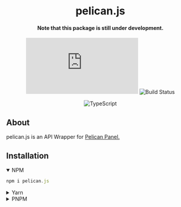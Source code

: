 <div align="middle">

# pelican.js

#### Note that this package is still under development.

![NPM](https://img.shields.io/npm/v/pelican.js?style=for-the-badge)
![Build Status](https://img.shields.io/github/actions/workflow/status/hexaaagon/pelican.js/publish-latest.yml?style=for-the-badge)

![TypeScript](https://img.shields.io/badge/typescript-%23007ACC.svg?style=for-the-badge&logo=typescript&logoColor=white)

</div>

## About

pelican.js is an API Wrapper for [Pelican Panel.](https://pelican.dev/)

## Installation

<details open>
  <summary>NPM</summary>
  
  ```js
  npm i pelican.js
  ```
</details>

<details>
  <summary>Yarn</summary>
  
  ```js
  yarn add pelican.js
  ```
</details>

<details>
  <summary>PNPM</summary>
  
  ```js
  pnpm add pelican.js
  ```
</details>
